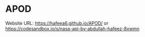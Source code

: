 # APOD

Website URL: https://hafeea6.github.io/APOD/ or https://codesandbox.io/s/nasa-api-by-abdullah-hafeez-8xwmn
